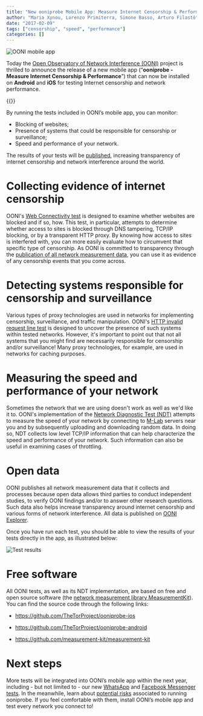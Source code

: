```yaml
---
title: "New ooniprobe Mobile App: Measure Internet Censorship & Performance"
author: "Maria Xynou, Lorenzo Primiterra, Simone Basso, Arturo Filastò"
date: "2017-02-09"
tags: ["censorship", "speed", "performance"]
categories: []
---
```


![OONI mobile app](/post/ooni-mobile-app/ooni-mobile-app.jpg)

Today the [Open Observatory of Network Interference (OONI)](https://ooni.torproject.org/) project is thrilled to
announce the release of a new mobile app (“**ooniprobe - Measure Internet
Censorship & Performance**”) that can now be installed on **Android** and **iOS** for
testing Internet censorship and network performance.

{{<app-stores app-name="ooniprobe" play-store-link="https://play.google.com/store/apps/details?id=org.openobservatory.ooniprobe" app-store-link="https://itunes.apple.com/US/app/id1199566366">}}

By running the tests included in OONI’s mobile app, you can monitor:

* Blocking of websites; 
* Presence of systems that could be responsible for censorship or surveillance; 
* Speed and performance of your network.

The results of your tests will be
[published](https://explorer.ooni.torproject.org/world/), increasing
transparency of internet censorship and network interference around the world.

# Collecting evidence of internet censorship

OONI's [Web Connectivity test](https://ooni.torproject.org/nettest/web-connectivity/) is designed to examine whether websites are blocked
and if so, how. This test, in particular, attempts to determine whether access
to sites is blocked through DNS tampering, TCP/IP blocking, or by a
transparent HTTP proxy. By knowing how access to sites is interfered with,
you can more easily evaluate how to circumvent that specific type of
censorship. As OONI is committed to transparency through the [publication of
all network measurement data](https://measurements.ooni.torproject.org/), you can use it as evidence of any censorship
events that you come across.

# Detecting systems responsible for censorship and surveillance

Various types of proxy technologies are used in networks for implementing
censorship, surveillance, and traffic manipulation. OONI's [HTTP invalid request line test](https://ooni.torproject.org/nettest/http-invalid-request-line/) is designed to uncover the presence of such systems within tested
networks. However, it's important to point out that not all systems that you
might find are necessarily responsible for censorship and/or surveillance! Many
proxy technologies, for example, are used in networks for caching purposes.

# Measuring the speed and performance of your network

Sometimes the network that we are using doesn't work as well as we'd like it to.
OONI's implementation of the [Network Diagnostic Test (NDT)](https://ooni.torproject.org/nettest/ndt/) attempts to measure
the speed of your network by connecting to [M-Lab](http://www.measurementlab.net/) servers near you and by
subsequently uploading and downloading random data. In doing so, NDT collects
low level TCP/IP information that can help characterize the speed and
performance of your network. Such information can also be useful in examining
cases of throttling.

# Open data

OONI publishes all network measurement data that it collects and processes
because open data allows third parties to conduct independent studies, to verify
OONI findings and/or to answer other research questions. Such data also helps
increase transparency around internet censorship and various forms of network
interference. All data is published on [OONI Explorer](https://explorer.ooni.torproject.org/world/).

Once you have run each test, you should be able to view the results of your
tests directly in the app, as illustrated below:

![Test results](/post/ooni-mobile-app/app-results.jpg)

# Free software

All OONI tests, as well as its NDT implementation, are based on free and open
source software (the [network measurement library
MeasurementKit](https://measurement-kit.github.io)). You can find the source
code through the following links:

* https://github.com/TheTorProject/ooniprobe-ios

* https://github.com/TheTorProject/ooniprobe-android

* https://github.com/measurement-kit/measurement-kit

# Next steps

More tests will be integrated into OONI’s mobile app within the next year,
including - but not limited to - our new
[WhatsApp](https://ooni.torproject.org/nettest/whatsapp/) and [Facebook Messenger tests](https://ooni.torproject.org/nettest/facebook-messenger/). In
the meanwhile, learn about [potential risks](https://ooni.torproject.org/about/risks/) associated to running
ooniprobe. If you feel comfortable with them, install OONI’s mobile app and test
every network you connect to!
